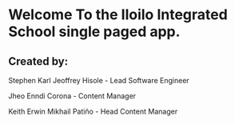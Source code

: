 # Welcome To the Iloilo Integrated School single paged app.

## Created by: 

Stephen Karl Jeoffrey Hisole - Lead Software Engineer

Jheo Enndi Corona            - Content Manager

Keith Erwin Mikhail Patiño   - Head Content Manager